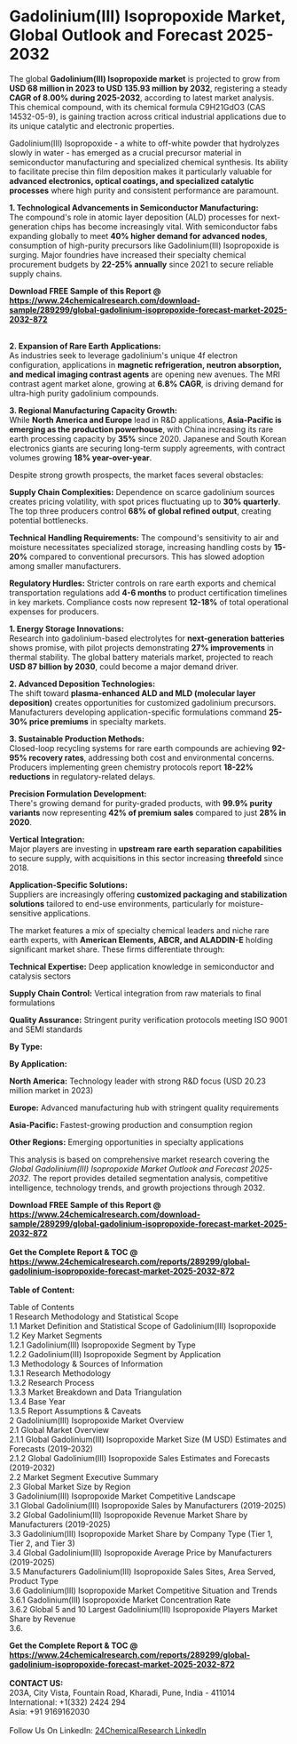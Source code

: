 <h1>Gadolinium(III) Isopropoxide Market, Global Outlook and Forecast 2025-2032</h1><p>The global <strong>Gadolinium(III) Isopropoxide market</strong> is projected to grow from <strong>USD 68 million in 2023 to USD 135.93 million by 2032</strong>, registering a steady <strong>CAGR of 8.00% during 2025-2032</strong>, according to latest market analysis. This chemical compound, with its chemical formula C9H21GdO3 (CAS 14532-05-9), is gaining traction across critical industrial applications due to its unique catalytic and electronic properties.</p><p>Gadolinium(III) Isopropoxide - a white to off-white powder that hydrolyzes slowly in water - has emerged as a crucial precursor material in semiconductor manufacturing and specialized chemical synthesis. Its ability to facilitate precise thin film deposition makes it particularly valuable for <strong>advanced electronics, optical coatings, and specialized catalytic processes</strong> where high purity and consistent performance are paramount.</p><p><strong>1. Technological Advancements in Semiconductor Manufacturing:</strong><br>
The compound's role in atomic layer deposition (ALD) processes for next-generation chips has become increasingly vital. With semiconductor fabs expanding globally to meet <strong>40% higher demand for advanced nodes</strong>, consumption of high-purity precursors like Gadolinium(III) Isopropoxide is surging. Major foundries have increased their specialty chemical procurement budgets by <strong>22-25% annually</strong> since 2021 to secure reliable supply chains.</p><div><b>Download FREE Sample of this Report @ 
            <a href="https://www.24chemicalresearch.com/download-sample/289299/global-gadolinium-isopropoxide-forecast-market-2025-2032-872">
            https://www.24chemicalresearch.com/download-sample/289299/global-gadolinium-isopropoxide-forecast-market-2025-2032-872</a></b></div><br><p><strong>2. Expansion of Rare Earth Applications:</strong><br>
As industries seek to leverage gadolinium's unique 4f electron configuration, applications in <strong>magnetic refrigeration, neutron absorption, and medical imaging contrast agents</strong> are opening new avenues. The MRI contrast agent market alone, growing at <strong>6.8% CAGR</strong>, is driving demand for ultra-high purity gadolinium compounds.</p><p><strong>3. Regional Manufacturing Capacity Growth:</strong><br>
While <strong>North America and Europe</strong> lead in R&amp;D applications, <strong>Asia-Pacific is emerging as the production powerhouse</strong>, with China increasing its rare earth processing capacity by <strong>35%</strong> since 2020. Japanese and South Korean electronics giants are securing long-term supply agreements, with contract volumes growing <strong>18% year-over-year</strong>.</p><p>Despite strong growth prospects, the market faces several obstacles:</p><p><strong>Supply Chain Complexities:</strong> Dependence on scarce gadolinium sources creates pricing volatility, with spot prices fluctuating up to <strong>30% quarterly</strong>. The top three producers control <strong>68% of global refined output</strong>, creating potential bottlenecks.</p><p><strong>Technical Handling Requirements:</strong> The compound's sensitivity to air and moisture necessitates specialized storage, increasing handling costs by <strong>15-20%</strong> compared to conventional precursors. This has slowed adoption among smaller manufacturers.</p><p><strong>Regulatory Hurdles:</strong> Stricter controls on rare earth exports and chemical transportation regulations add <strong>4-6 months</strong> to product certification timelines in key markets. Compliance costs now represent <strong>12-18%</strong> of total operational expenses for producers.</p><p><strong>1. Energy Storage Innovations:</strong><br>
Research into gadolinium-based electrolytes for <strong>next-generation batteries</strong> shows promise, with pilot projects demonstrating <strong>27% improvements</strong> in thermal stability. The global battery materials market, projected to reach <strong>USD 87 billion by 2030</strong>, could become a major demand driver.</p><p><strong>2. Advanced Deposition Technologies:</strong><br>
The shift toward <strong>plasma-enhanced ALD and MLD (molecular layer deposition)</strong> creates opportunities for customized gadolinium precursors. Manufacturers developing application-specific formulations command <strong>25-30% price premiums</strong> in specialty markets.</p><p><strong>3. Sustainable Production Methods:</strong><br>
Closed-loop recycling systems for rare earth compounds are achieving <strong>92-95% recovery rates</strong>, addressing both cost and environmental concerns. Producers implementing green chemistry protocols report <strong>18-22% reductions</strong> in regulatory-related delays.</p><p><strong>Precision Formulation Development:</strong><br>
	There's growing demand for purity-graded products, with <strong>99.9% purity variants</strong> now representing <strong>42% of premium sales</strong> compared to just <strong>28% in 2020</strong>.</p><p><strong>Vertical Integration:</strong><br>
	Major players are investing in <strong>upstream rare earth separation capabilities</strong> to secure supply, with acquisitions in this sector increasing <strong>threefold</strong> since 2018.</p><p><strong>Application-Specific Solutions:</strong><br>
	Suppliers are increasingly offering <strong>customized packaging and stabilization solutions</strong> tailored to end-use environments, particularly for moisture-sensitive applications.</p><p>The market features a mix of specialty chemical leaders and niche rare earth experts, with <strong>American Elements, ABCR, and ALADDIN-E</strong> holding significant market share. These firms differentiate through:</p><p><strong>Technical Expertise:</strong> Deep application knowledge in semiconductor and catalysis sectors</p><p><strong>Supply Chain Control:</strong> Vertical integration from raw materials to final formulations</p><p><strong>Quality Assurance:</strong> Stringent purity verification protocols meeting ISO 9001 and SEMI standards</p><p><strong>By Type:</strong></p><p><strong>By Application:</strong></p><p><strong>North America:</strong> Technology leader with strong R&amp;D focus (USD 20.23 million market in 2023)</p><p><strong>Europe:</strong> Advanced manufacturing hub with stringent quality requirements</p><p><strong>Asia-Pacific:</strong> Fastest-growing production and consumption region</p><p><strong>Other Regions:</strong> Emerging opportunities in specialty applications</p><p>This analysis is based on comprehensive market research covering the <em>Global Gadolinium(III) Isopropoxide Market Outlook and Forecast 2025-2032</em>. The report provides detailed segmentation analysis, competitive intelligence, technology trends, and growth projections through 2032.</p><div><b>Download FREE Sample of this Report @ 
            <a href="https://www.24chemicalresearch.com/download-sample/289299/global-gadolinium-isopropoxide-forecast-market-2025-2032-872">
            https://www.24chemicalresearch.com/download-sample/289299/global-gadolinium-isopropoxide-forecast-market-2025-2032-872</a></b></div><br><div><b>Get the Complete Report & TOC @ 
            <a href="https://www.24chemicalresearch.com/reports/289299/global-gadolinium-isopropoxide-forecast-market-2025-2032-872">
            https://www.24chemicalresearch.com/reports/289299/global-gadolinium-isopropoxide-forecast-market-2025-2032-872</a></b></div><br>
            <b>Table of Content:</b><p>Table of Contents<br />
1 Research Methodology and Statistical Scope<br />
1.1 Market Definition and Statistical Scope of Gadolinium(III) Isopropoxide<br />
1.2 Key Market Segments<br />
1.2.1 Gadolinium(III) Isopropoxide Segment by Type<br />
1.2.2 Gadolinium(III) Isopropoxide Segment by Application<br />
1.3 Methodology & Sources of Information<br />
1.3.1 Research Methodology<br />
1.3.2 Research Process<br />
1.3.3 Market Breakdown and Data Triangulation<br />
1.3.4 Base Year<br />
1.3.5 Report Assumptions & Caveats<br />
2 Gadolinium(III) Isopropoxide Market Overview<br />
2.1 Global Market Overview<br />
2.1.1 Global Gadolinium(III) Isopropoxide Market Size (M USD) Estimates and Forecasts (2019-2032)<br />
2.1.2 Global Gadolinium(III) Isopropoxide Sales Estimates and Forecasts (2019-2032)<br />
2.2 Market Segment Executive Summary<br />
2.3 Global Market Size by Region<br />
3 Gadolinium(III) Isopropoxide Market Competitive Landscape<br />
3.1 Global Gadolinium(III) Isopropoxide Sales by Manufacturers (2019-2025)<br />
3.2 Global Gadolinium(III) Isopropoxide Revenue Market Share by Manufacturers (2019-2025)<br />
3.3 Gadolinium(III) Isopropoxide Market Share by Company Type (Tier 1, Tier 2, and Tier 3)<br />
3.4 Global Gadolinium(III) Isopropoxide Average Price by Manufacturers (2019-2025)<br />
3.5 Manufacturers Gadolinium(III) Isopropoxide Sales Sites, Area Served, Product Type<br />
3.6 Gadolinium(III) Isopropoxide Market Competitive Situation and Trends<br />
3.6.1 Gadolinium(III) Isopropoxide Market Concentration Rate<br />
3.6.2 Global 5 and 10 Largest Gadolinium(III) Isopropoxide Players Market Share by Revenue<br />
3.6.</p><div><b>Get the Complete Report & TOC @ 
            <a href="https://www.24chemicalresearch.com/reports/289299/global-gadolinium-isopropoxide-forecast-market-2025-2032-872">
            https://www.24chemicalresearch.com/reports/289299/global-gadolinium-isopropoxide-forecast-market-2025-2032-872</a></b></div><br><b>CONTACT US:</b><br>
            203A, City Vista, Fountain Road, Kharadi, Pune, India - 411014<br>
            International: +1(332) 2424 294<br>
            Asia: +91 9169162030 <br><br>
            Follow Us On LinkedIn: <a href="https://www.linkedin.com/company/24chemicalresearch/">24ChemicalResearch LinkedIn</a>